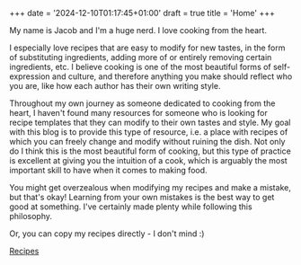 +++
date = '2024-12-10T01:17:45+01:00'
draft = true
title = 'Home'
+++

My name is Jacob and I'm a huge nerd. I love cooking from the heart.

I especially love recipes that are easy to modify for new tastes, in the form of substituting ingredients, adding more of or entirely removing certain ingredients, etc. I believe cooking is one of the most beautiful forms of self-expression and culture, and therefore anything you make should reflect who you are, like how each author has their own writing style.

Throughout my own journey as someone dedicated to cooking from the heart, I haven't found many resources for someone who is looking for recipe templates that they can modify to their own tastes and style. My goal with this blog is to provide this type of resource, i.e. a place with recipes of which you can freely change and modify without ruining the dish. Not only do I think this is the most beautiful form of cooking, but this type of practice is excellent at giving you the intuition of a cook, which is arguably the most important skill to have when it comes to making food.

You might get overzealous when modifying my recipes and make a mistake, but that's okay! Learning from your own mistakes is the best way to get good at something. I've certainly made plenty while following this philosophy.

Or, you can copy my recipes directly - I don't mind :)

[Recipes](https://jwjeffr.github.io/cooking/blog)
